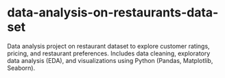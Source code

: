 # data-analysis-on-restaurants-data-set
Data analysis project on restaurant dataset to explore customer ratings, pricing, and restaurant preferences. Includes data cleaning, exploratory data analysis (EDA), and visualizations using Python (Pandas, Matplotlib, Seaborn).
